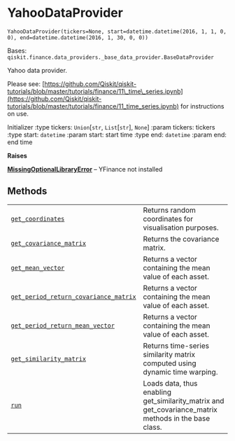# YahooDataProvider

<span id="undefined" />

`YahooDataProvider(tickers=None, start=datetime.datetime(2016, 1, 1, 0, 0), end=datetime.datetime(2016, 1, 30, 0, 0))`

Bases: `qiskit.finance.data_providers._base_data_provider.BaseDataProvider`

Yahoo data provider.

Please see: [https://github.com/Qiskit/qiskit-tutorials/blob/master/tutorials/finance/11\_time\_series.ipynb](https://github.com/Qiskit/qiskit-tutorials/blob/master/tutorials/finance/11_time_series.ipynb) for instructions on use.

Initializer :type tickers: `Union`\[`str`, `List`\[`str`], `None`] :param tickers: tickers :type start: `datetime` :param start: start time :type end: `datetime` :param end: end time

**Raises**

[**MissingOptionalLibraryError**](qiskit.aqua.MissingOptionalLibraryError#qiskit.aqua.MissingOptionalLibraryError "qiskit.aqua.MissingOptionalLibraryError") – YFinance not installed

## Methods

|                                                                                                                                                                                                                                                                                                        |                                                                                                          |
| ------------------------------------------------------------------------------------------------------------------------------------------------------------------------------------------------------------------------------------------------------------------------------------------------------ | -------------------------------------------------------------------------------------------------------- |
| [`get_coordinates`](qiskit.finance.data_providers.YahooDataProvider.get_coordinates#qiskit.finance.data_providers.YahooDataProvider.get_coordinates "qiskit.finance.data_providers.YahooDataProvider.get_coordinates")                                                                                 | Returns random coordinates for visualisation purposes.                                                   |
| [`get_covariance_matrix`](qiskit.finance.data_providers.YahooDataProvider.get_covariance_matrix#qiskit.finance.data_providers.YahooDataProvider.get_covariance_matrix "qiskit.finance.data_providers.YahooDataProvider.get_covariance_matrix")                                                         | Returns the covariance matrix.                                                                           |
| [`get_mean_vector`](qiskit.finance.data_providers.YahooDataProvider.get_mean_vector#qiskit.finance.data_providers.YahooDataProvider.get_mean_vector "qiskit.finance.data_providers.YahooDataProvider.get_mean_vector")                                                                                 | Returns a vector containing the mean value of each asset.                                                |
| [`get_period_return_covariance_matrix`](qiskit.finance.data_providers.YahooDataProvider.get_period_return_covariance_matrix#qiskit.finance.data_providers.YahooDataProvider.get_period_return_covariance_matrix "qiskit.finance.data_providers.YahooDataProvider.get_period_return_covariance_matrix") | Returns a vector containing the mean value of each asset.                                                |
| [`get_period_return_mean_vector`](qiskit.finance.data_providers.YahooDataProvider.get_period_return_mean_vector#qiskit.finance.data_providers.YahooDataProvider.get_period_return_mean_vector "qiskit.finance.data_providers.YahooDataProvider.get_period_return_mean_vector")                         | Returns a vector containing the mean value of each asset.                                                |
| [`get_similarity_matrix`](qiskit.finance.data_providers.YahooDataProvider.get_similarity_matrix#qiskit.finance.data_providers.YahooDataProvider.get_similarity_matrix "qiskit.finance.data_providers.YahooDataProvider.get_similarity_matrix")                                                         | Returns time-series similarity matrix computed using dynamic time warping.                               |
| [`run`](qiskit.finance.data_providers.YahooDataProvider.run#qiskit.finance.data_providers.YahooDataProvider.run "qiskit.finance.data_providers.YahooDataProvider.run")                                                                                                                                 | Loads data, thus enabling get\_similarity\_matrix and get\_covariance\_matrix methods in the base class. |
